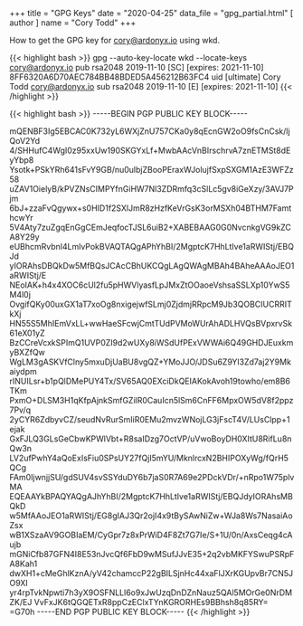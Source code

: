 +++
title = "GPG Keys"
date = "2020-04-25"
data_file = "gpg_partial.html"
[ author ]
  name = "Cory Todd"
+++

How to get the GPG key for cory@ardonyx.io using wkd.

{{< highlight bash >}}
gpg --auto-key-locate wkd --locate-keys cory@ardonyx.io
    pub   rsa2048 2019-11-10 [SC] [expires: 2021-11-10]
          8FF6320A6D70AEC784BB48BDED5A456212B63FC4
    uid           [ultimate] Cory Todd <cory@ardonyx.io>
    sub   rsa2048 2019-11-10 [E] [expires: 2021-11-10]
{{< /highlight >}}

{{< highlight bash >}}
-----BEGIN PGP PUBLIC KEY BLOCK-----

mQENBF3Ig5EBCAC0K732yL6WXjZnU757CKa0y8qEcnGW2oO9fsCnCsk/ljQoV2Yd
4/SHHufC4WgI0z95xxUw190SKGYxLf+MwbAAcVnBIrschrvA7znETMSt8dEyYbp8
Ysotk+PSkYRh641sFvY9GB/nu0ulbjZBooPEraxWJolujfSxpSXGM1AzE3WFZz58
uZAV1OielyB/kPVZNsCIMPYfnGiHW7Nl3ZDRmfq3cSlLc5gv8iGeXzy/3AVJ7Pjm
6bJ+zzaFvQgywx+s0HID1f2SXlJmR8zHzfKeVrGsK3orMSXh04BTHM7FamthcwYr
5V4Aty7zuZgqEnGgCEmJeqfocTJSL6uiB2+XABEBAAG0G0NvcnkgVG9kZCA8Y29y
eUBhcmRvbnl4LmlvPokBVAQTAQgAPhYhBI/2MgptcK7HhLtIve1aRWIStj/EBQJd
yIORAhsDBQkDw5MfBQsJCAcCBhUKCQgLAgQWAgMBAh4BAheAAAoJEO1aRWIStj/E
NEoIAK+h4x4XOC6cUl2fu5pHWVlyasfLpJMxZtOOaoeVshsaSSLXp10YwS5M4l0j
OvgifQKy00uxGX1aT7xoOg8nxigejwfSLmj0ZjdmjRRpcM9Jb3QOBCIUCRRITkXj
HN55S5MhIEmVxLL+wwHaeSFcwjCmtTUdPVMoWUrAhADLHVQsBVpxrvSk61eX01yZ
BzCCreVcxkSPImQ1UVP0ZI9d2wUXy8iWSdUfPExVWWAi6Q49GHDJEuxkmyBXZfQw
WgLM3gASKVfClny5mxuDjUaBU8vgQZ+YMoJJO/JDSu6Z9Yl3Zd7aj2Y9Mkaiydpm
rINUILsr+b1pQlDMePUY4Tx/SV65AQ0EXciDkQEIAKokAvoh19towho/em8B6TKm
PxmO+DLSM3H1qKfpAjnkSmfGZilR0CauIcn5lSm6CnFF6MpxOW5dV8f2ppz7Pv/q
2yCYR6ZdbyvCZ/seudNvRurSmIiR0EMu2mvzWNojLG3jFscT4V/LUsClpp+1ejak
GxFJLQ3GLsGeCbwKPWlVbt+R8saIDzg7OctVP/uVwoBoyDH0XItU8RifLu8nQw3n
LV2ufPwhY4aQoExIsFiu0SPsUY27fQjI5mYU/MknlrcxN2BHIPOXyWg/fQrH5QCg
FAm0IjwnjjSU/gdSUV4svSSYduDY6b7jaS0R7A69e2PDckVDr/+nRpo1W75plvMA
EQEAAYkBPAQYAQgAJhYhBI/2MgptcK7HhLtIve1aRWIStj/EBQJdyIORAhsMBQkD
w5MfAAoJEO1aRWIStj/EG8gIAJ3Qr2ojI4x9tBySAwNiZw+WJa8Ws7NasaiAoZsx
wB1XSzaAV9GOBIaEM/CyGpr7z8xPrWiD4F8Zt7G7Ie/S+1U/0n/AxsCeqg4cAujb
mGNiCfb87GFN4I8E53nJvcQf6FbD9wMSufJJvE35+2q2vbMKFYSwuPSRpFA8Kah1
dwXH1+cMeGhlKznA/yV42chamccP22gBILSjnHc44xaFlJXrKGUpvBr7CN5JO9XI
yr4rpTvkNpwti7h3yX9OSFNLLl6o9xJwUzqDnDZnNauz5QAl5MOrGe0NrDMZK/EJ
VvFxJK6tQGQETxR8ppCzEClxTYnKGRORHEs9BBhsh8q85RY=
=G70h
-----END PGP PUBLIC KEY BLOCK-----
{{< /highlight >}}